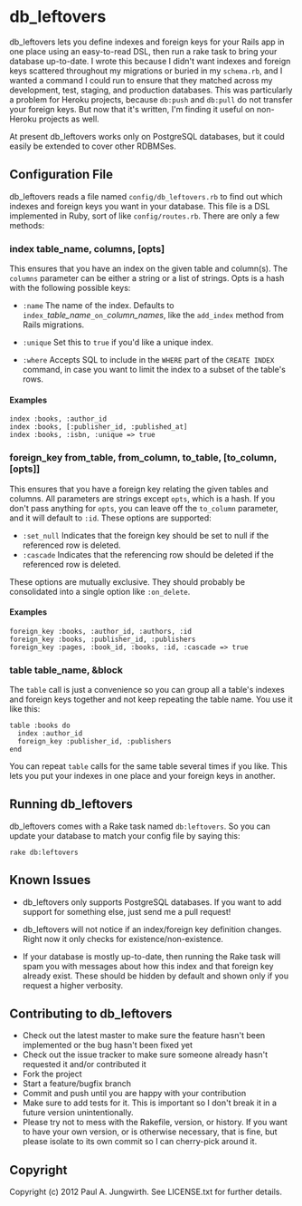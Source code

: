 db\_leftovers
=============

db\_leftovers lets you define indexes and foreign keys for your Rails app
in one place using an easy-to-read DSL,
then run a rake task to bring your database up-to-date.
I wrote this because I didn't want indexes and foreign keys scattered throughout my migrations or buried in my `schema.rb`, and I wanted a command I could run to ensure that they matched across my development, test, staging, and production databases.
This was particularly a problem for Heroku projects, because `db:push` and `db:pull` do not transfer your foreign keys.
But now that it's written, I'm finding it useful on non-Heroku projects as well.

At present db\_leftovers works only on PostgreSQL databases,
but it could easily be extended to cover other RDBMSes.

Configuration File
------------------

db\_leftovers reads a file named `config/db_leftovers.rb` to find out which indexes and foreign keys you want in your database. This file is a DSL implemented in Ruby, sort of like `config/routes.rb`. There are only a few methods:

### index table\_name, columns, [opts]

This ensures that you have an index on the given table and column(s). The `columns` parameter can be either a string or a list of strings. Opts is a hash with the following possible keys:

* `:name` The name of the index. Defaults to `index_`*table\_name*`_on_`*column\_names*, like the `add_index` method from Rails migrations.

* `:unique` Set this to `true` if you'd like a unique index.

* `:where` Accepts SQL to include in the `WHERE` part of the `CREATE INDEX` command, in case you want to limit the index to a subset of the table's rows.

#### Examples

    index :books, :author_id
    index :books, [:publisher_id, :published_at]
    index :books, :isbn, :unique => true

### foreign\_key from\_table, from\_column, to\_table, [to\_column, [opts]]

This ensures that you have a foreign key relating the given tables and columns.
All parameters are strings except `opts`, which is a hash.
If you don't pass anything for `opts`, you can leave off the `to_column` parameter, and it will default to `:id`.
These options are supported:

* `:set_null` Indicates that the foreign key should be set to null if the referenced row is deleted.
* `:cascade` Indicates that the referencing row should be deleted if the referenced row is deleted.

These options are mutually exclusive. They should probably be consolidated into a single option like `:on_delete`.

#### Examples

    foreign_key :books, :author_id, :authors, :id
    foreign_key :books, :publisher_id, :publishers
    foreign_key :pages, :book_id, :books, :id, :cascade => true

### table table\_name, &block

The `table` call is just a convenience so you can group all a table's indexes and foreign keys together and not keep repeating the table name. You use it like this:

    table :books do
      index :author_id
      foreign_key :publisher_id, :publishers
    end

You can repeat `table` calls for the same table several times if you like. This lets you put your indexes in one place and your foreign keys in another.


Running db\_leftovers
---------------------

db\_leftovers comes with a Rake task named `db:leftovers`. So you can update your database to match your config file by saying this:

    rake db:leftovers


Known Issues
------------

* db\_leftovers only supports PostgreSQL databases.
  If you want to add support for something else, just send me a pull request!

* db\_leftovers will not notice if an index/foreign key definition changes.
  Right now it only checks for existence/non-existence.
  
* If your database is mostly up-to-date, then running the Rake task will spam
  you with messages about how this index and that foreign key already exist.
  These should be hidden by default and shown only if you request a higher
  verbosity.
 

Contributing to db\_leftovers
-----------------------------
 
* Check out the latest master to make sure the feature hasn't been implemented or the bug hasn't been fixed yet
* Check out the issue tracker to make sure someone already hasn't requested it and/or contributed it
* Fork the project
* Start a feature/bugfix branch
* Commit and push until you are happy with your contribution
* Make sure to add tests for it. This is important so I don't break it in a future version unintentionally.
* Please try not to mess with the Rakefile, version, or history. If you want to have your own version, or is otherwise necessary, that is fine, but please isolate to its own commit so I can cherry-pick around it.

Copyright
---------

Copyright (c) 2012 Paul A. Jungwirth.
See LICENSE.txt for further details.

